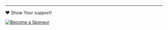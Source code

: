 




----

❤️ Show Your support! 

[![Become a Sponsor](https://img.shields.io/github/sponsors/Vasanthabalaji01)](https://github.com/Vasanthabalaji01)